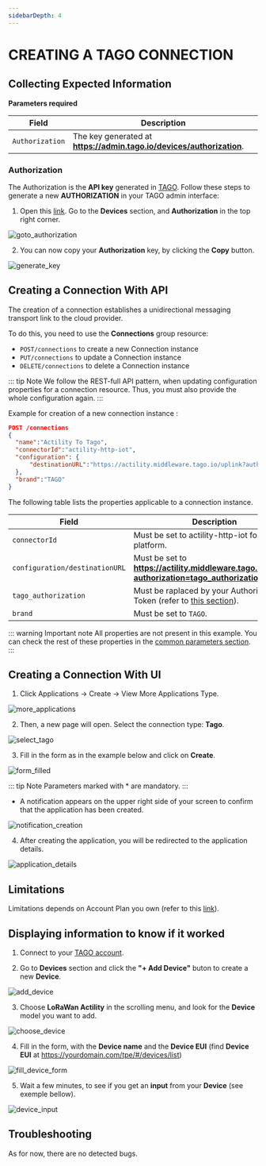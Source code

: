 ```yaml
---
sidebarDepth: 4
---
```


# CREATING A TAGO CONNECTION

## Collecting Expected Information

**Parameters required**

| Field | Description |
| ------ | ----------- |
| ```Authorization``` | The key generated at **https://admin.tago.io/devices/authorization**.|

### Authorization

The Authorization is the **API key** generated in [TAGO](https://admin.tago.io/).
Follow these steps to generate a new **AUTHORIZATION** in your TAGO admin interface:

1. Open this [link](https://admin.tago.io/). Go to the **Devices** section, and **Authorization** in the top right corner.

![goto_authorization](./images/authorization.png)

2. You can now copy your **Authorization** key, by clicking the **Copy** button.

![generate_key](./images/copy_authorization.png)

## Creating a Connection With API

The creation of a connection establishes a unidirectional messaging transport link to the cloud provider.

To do this, you need to use the **Connections** group resource:
*	`POST/connections` to create a new Connection instance
*	`PUT/connections` to update a Connection instance
*	`DELETE/connections` to delete a Connection instance


::: tip Note
We follow the REST-full API pattern, when updating configuration properties for a connection resource. Thus, you must also provide the whole configuration again.
:::

Example for creation of a new connection instance :

```json
POST /connections
{
  "name":"Actility To Tago",
  "connectorId":"actility-http-iot",
  "configuration": {
      "destinationURL":"https://actility.middleware.tago.io/uplink?authorization=tago_authorization"
  },
  "brand":"TAGO"
}
```

The following table lists the properties applicable to a connection instance.

| Field | Description |
| ------ | ----------- |
| ```connectorId``` | Must be set to actility-http-iot for Tago platform. |
| ```configuration/destinationURL``` | Must be set to **https://actility.middleware.tago.io/uplink?authorization=tago_authorization**. |
| ```tago_authorization``` | Must be raplaced by your Authorization Token (refer to [this section](#authorization)). |
| ```brand``` | Must be set to ```TAGO```. |

::: warning Important note
All properties are not present in this example. You can check the rest of these properties in the [common parameters section](../../Getting_Started/Setting_Up_A_Connection_instance/About_connections.html#common-parameters).
:::

## Creating a Connection With UI

1. Click Applications -> Create -> View More Applications Type.

![more_applications](./images/coming_soon.png)

2. Then, a new page will open. Select the connection type: **Tago**.

![select_tago](./images/coming_soon.png)

3. Fill in the form as in the example below and click on **Create**.

![form_filled](./images/coming_soon.png)

::: tip Note
Parameters marked with * are mandatory.
:::

* A notification appears on the upper right side of your screen to confirm that the application has been created.

![notification_creation](./images/coming_soon.png)

4. After creating the application, you will be redirected to the application details.

![application_details](./images/coming_soon.png)

## Limitations

Limitations depends on Account Plan you own (refer to this [link](https://docs.tago.io/en/articles/114-account-plans)).

## Displaying information to know if it worked

1.	Connect to your [TAGO account](https://admin.tago.io/).

2.	Go to **Devices** section and click the **"+ Add Device"** buton to create a new **Device**.

![add_device](./images/add_device.png)

3.  Choose **LoRaWan Actility** in the scrolling menu, and look for the **Device** model you want to add.

![choose_device](./images/choose_device.png)

4.  Fill in the form, with the **Device name** and the **Device EUI** (find **Device EUI** at https://yourdomain.com/tpe/#/devices/list)

![fill_device_form](./images/fill_device_form.png)

5.  Wait a few minutes, to see if you get an **input** from your **Device** (see exemple bellow).

![device_input](./images/device_input.png)

## Troubleshooting

As for now, there are no detected bugs.